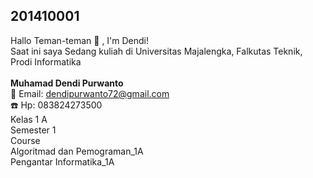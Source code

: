 ## 201410001 
Hallo Teman-teman 👋 , I'm Dendi! <br>
Saat ini saya Sedang kuliah di Universitas Majalengka, Falkutas Teknik, Prodi Informatika </br></br>
**Muhamad Dendi Purwanto**  
:e-mail: Email: dendipurwanto72@gmail.com </br>
:telephone: Hp: 083824273500 <br>
Kelas 1 A <br>
Semester 1
</br>
Course </br>
Algoritmad dan Pemograman_1A</br>
Pengantar Informatika_1A


 
